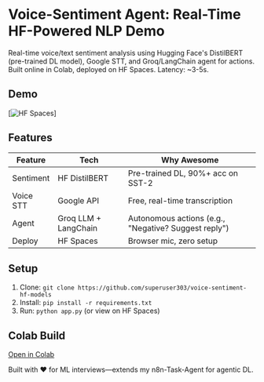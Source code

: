 # Voice-Sentiment Agent: Real-Time HF-Powered NLP Demo

Real-time voice/text sentiment analysis using Hugging Face's DistilBERT (pre-trained DL model), Google STT, and Groq/LangChain agent for actions. Built online in Colab, deployed on HF Spaces. Latency: ~3-5s.

## Demo
[![HF Spaces](https://huggingface.co/spaces/Superuser404/voice-sentiment-agent/tree/main)]

## Features
| Feature | Tech | Why Awesome |
|---------|------|-------------|
| Sentiment | HF DistilBERT | Pre-trained DL, 90%+ acc on SST-2 |
| Voice STT | Google API | Free, real-time transcription |
| Agent | Groq LLM + LangChain | Autonomous actions (e.g., "Negative? Suggest reply") |
| Deploy | HF Spaces | Browser mic, zero setup |

## Setup
1. Clone: `git clone https://github.com/superuser303/voice-sentiment-hf-models`
2. Install: `pip install -r requirements.txt`
3. Run: `python app.py` (or view on HF Spaces)

## Colab Build
[Open in Colab](https://colab.research.google.com/drive/19LPOT2nGQEM-fRwb5jJ22lDUlB6vAJx2?usp=sharing)

Built with ❤️ for ML interviews—extends my n8n-Task-Agent for agentic DL.
